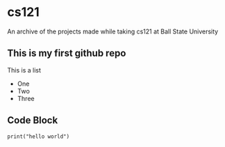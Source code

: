 # cs121
An archive of the projects made while taking cs121 at Ball State University


## This is my first github repo

This is a list
* One
* Two
* Three

## Code Block
```
print("hello world")
```
